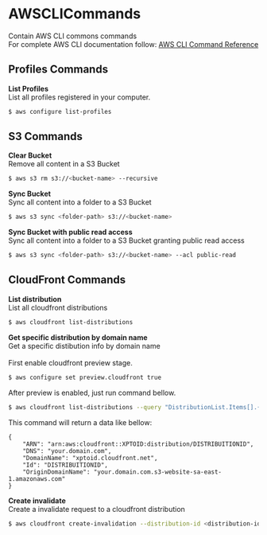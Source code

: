 # AWSCLICommands
Contain AWS CLI commons commands<br />
For complete AWS CLI documentation follow: [AWS CLI Command Reference](https://docs.aws.amazon.com/cli/latest/index.html)

Profiles Commands
-------------

**List Profiles**<br />
List all profiles registered in your computer.
```sh
$ aws configure list-profiles
```

S3 Commands
-------------

**Clear Bucket**<br />
Remove all content in a S3 Bucket
```sh
$ aws s3 rm s3://<bucket-name> --recursive
```

**Sync Bucket**<br />
Sync all content into a folder to a S3 Bucket
```sh
$ aws s3 sync <folder-path> s3://<bucket-name>
```

**Sync Bucket with public read access**<br />
Sync all content into a folder to a S3 Bucket granting public read access
```sh
$ aws s3 sync <folder-path> s3://<bucket-name> --acl public-read
```

CloudFront Commands
-------------
**List distribution**<br />
List all cloudfront distributions
```sh
$ aws cloudfront list-distributions
```

**Get specific distribution by domain name**<br />
Get a specific distibution info by domain name<br />
<br />
First enable cloudfront preview stage.
```sh
$ aws configure set preview.cloudfront true
```
After preview is enabled, just run command bellow.
```sh
$ aws cloudfront list-distributions --query "DistributionList.Items[].{DomainName: DomainName, OriginDomainName: Origins.Items[0].DomainName, Id: Id, ARN: ARN, DNS: Aliases.Items[0]}[?contains(OriginDomainName, 'your.domain.com')] | [0]"
```
This command will return a data like bellow:
```
{
    "ARN": "arn:aws:cloudfront::XPTOID:distribution/DISTRIBUITIONID",
    "DNS": "your.domain.com",
    "DomainName": "xptoid.cloudfront.net",
    "Id": "DISTRIBUITIONID",
    "OriginDomainName": "your.domain.com.s3-website-sa-east-1.amazonaws.com"
}
```

**Create invalidate**<br />
Create a invalidate request to a cloudfront distribution
```sh
$ aws cloudfront create-invalidation --distribution-id <distribution-id> --paths "/*"
```
